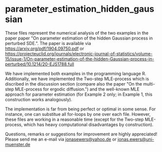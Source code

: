 # parameter_estimation_hidden_gaussian

These files represent the numerical analysis of the two examples in the paper paper "On parameter estimation of the hidden Gaussian process in perturbed SDE.".
The paper is available via https://arxiv.org/pdf/1904.09750.pdf or https://projecteuclid.org/journals/electronic-journal-of-statistics/volume-15/issue-1/On-parameter-estimation-of-the-hidden-Gaussian-process-in-perturbed/10.1214/20-EJS1788.full

We have implemented both examples in the programming language R. 
Additionally, we have implemented the Two-step MLE-process which is discribed in the discussion section (compare also the paper "On the multi-step MLE-process for ergodic diffusion.")
and the well-known MLE approach for parameter estimation (for Example 2 only; in Example 1, this construction works analogously).

The implementation is far from being perfect or optimal in some sense. For instance, one can substitue all for-loops by one over each file. 
However, these files are working in a reasonable time (except for the Two-step MLE-process, which has heavy computational disadvantages by construction).

Questions, remarks or suggestions for improvement are highly appreciated! Please send me an e-mail via jonasewers@yahoo.de or jonas.ewers@uni-muenster.de
